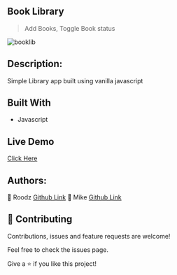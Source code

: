 ## Book Library
> Add Books, Toggle Book status

![booklib](https://user-images.githubusercontent.com/17970203/82585721-63c90080-9b8e-11ea-834d-8d7eba52841e.png)

## Description:
 Simple Library app built using vanilla javascript

## Built With
- Javascript


## Live Demo
[Click Here](#)

## Authors:
👤 Roodz
[Github Link](https://github.com/RoodzFernando)
👤 Mike
[Github  Link](https://github.com/MarvellousUbani)

## 🤝 Contributing
Contributions, issues and feature requests are welcome!

Feel free to check the issues page.


Give a ⭐️ if you like this project!

